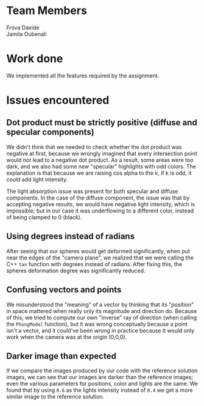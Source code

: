 # Team Members

Frova Davide  
Jamila Oubenali

# Work done

We implemented all the features required by the assignment.

# Issues encountered

## Dot product must be strictly positive (diffuse and specular components)

We didn't think that we needed to check whether the dot product was negative at first, because we wrongly imagined that
every intersection point would not lead to a negative dot product.
As a result, some areas were too dark, and we also had some new "specular" highlights with odd colors. The explanation is that
because we are raising cos alpha to the k, if k is odd, it could add light intensity.

The light absorption issue was present for both specular and diffuse components. In the case of the diffuse component,
the issue was that by accepting negative results, we would have negative light intensity, which is impossible; but in our case it was underflowing to a different color, instead of being clamped to 0 (black).

## Using degrees instead of radians

After seeing that our spheres would get deformed significantly, when put near the edges of the "camera plane", we realized that we were calling the C++ `tan` function with degrees instead of radians. After fixing this, the spheres deformation degree was significantly reduced.

## Confusing vectors and points

We misunderstood the "meaning" of a vector by thinking that its "position" in space mattered when really only its
magnitude and direction do. Because of this, we tried to compute our own "inverse" ray of direction (when calling the `PhongModel` function), but it was wrong
conceptually because a point isn't a vector, and it could've been wrong in practice because it would only work when the
camera was at the origin (0,0,0).

## Darker image than expected

If we compare the images produced by our code with the reference solution images, we can see that our images are darker than the reference images; even the various parameters for positions, color and lights are the same.
We found that by using `0.6` as the lights intensity instead of `0.4` we get a more similar image to the reference solution.
